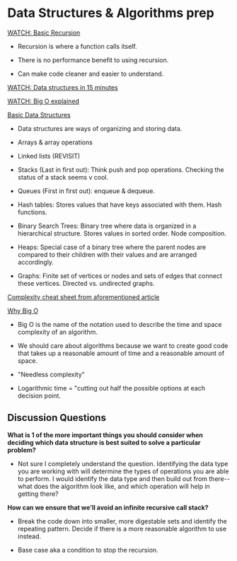 # Data Structures & Algorithms prep

[WATCH: Basic Recursion](https://www.youtube.com/watch?v=vPEJSJMg4jY)

- Recursion is where a function calls itself.

- There is no performance benefit to using recursion.

- Can make code cleaner and easier to understand.

[WATCH: Data structures in 15 minutes](https://www.youtube.com/watch?v=sVxBVvlnJsM)

[WATCH: Big O explained](https://www.youtube.com/watch?v=v4cd1O4zkGw)

[Basic Data Structures](https://towardsdatascience.com/8-common-data-structures-every-programmer-must-know-171acf6a1a42)

- Data structures are ways of organizing and storing data.

- Arrays & array operations

- Linked lists (REVISIT)

- Stacks (Last in first out): Think push and pop operations. Checking the status of a stack seems v cool.

- Queues (First in first out): enqueue & dequeue.

- Hash tables: Stores values that have keys associated with them. Hash functions.

- Binary Search Trees: Binary tree where data is organized in a hierarchical structure. Stores values in sorted order. Node composition.

- Heaps: Special case of a binary tree where the parent nodes are compared to their children with their values and are arranged accordingly.

- Graphs: Finite set of vertices or nodes and sets of edges that connect these vertices. Directed vs. undirected graphs.

[Complexity cheat sheet from aforementioned article](https://www.bigocheatsheet.com/)

[Why Big O](https://triplebyte.com/blog/why-you-should-learn-big-o-and-stop-hacking-your-way-through-algorithms)

- Big O is the name of the notation used to describe the time and space complexity of an algorithm.

- We should care about algorithms because we want to create good code that takes up a reasonable amount of time and a reasonable amount of space.

- "Needless complexity"

- Logarithmic time = "cutting out half the possible options at each decision point.

## Discussion Questions

**What is 1 of the more important things you should consider when deciding which data structure is best suited to solve a particular problem?**

- Not sure I completely understand the question. Identifying the data type you are working with will determine the types of operations you are able to perform. I would identify the data type and then build out from there-- what does the algorithm look like, and which operation will help in getting there?

**How can we ensure that we’ll avoid an infinite recursive call stack?**

- Break the code down into smaller, more digestable sets and identify the repeating pattern. Decide if there is a more reasonable algorithm to use instead.

- Base case aka a condition to stop the recursion.
